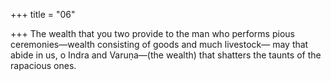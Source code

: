+++
title = "06"

+++
The wealth that you two provide to the man who performs pious  ceremonies—wealth consisting of goods and much livestock—
may that abide in us, o Indra and Varuṇa—(the wealth) that shatters the  taunts of the rapacious ones.